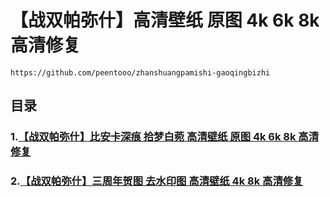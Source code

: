 # 【战双帕弥什】高清壁纸 原图 4k 6k 8k 高清修复

```
https://github.com/peentooo/zhanshuangpamishi-gaoqingbizhi
```

## 目录

### 1.[【战双帕弥什】比安卡深痕 拾梦白菀 高清壁纸 原图 4k 6k 8k 高清修复](./README.md)

### 2.[【战双帕弥什】三周年贺图 去水印图 高清壁纸 4k 8k 高清修复](#jump2)

